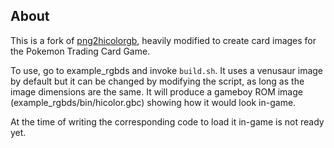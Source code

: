 ## About

This is a fork of [png2hicolorgb](https://github.com/bbbbbr/png2hicolorgb), heavily modified to
create card images for the Pokemon Trading Card Game.

To use, go to example_rgbds and invoke ``build.sh``. It uses a venusaur image by default but it can
be changed by modifying the script, as long as the image dimensions are the same. It will produce a
gameboy ROM image (example\_rgbds/bin/hicolor.gbc) showing how it would look in-game.

At the time of writing the corresponding code to load it in-game is not ready yet.
